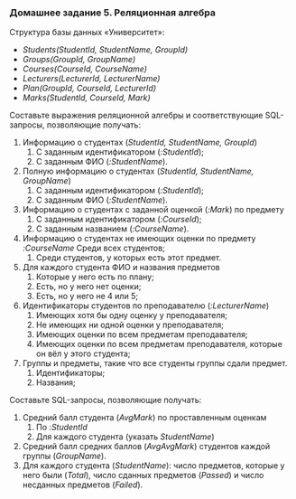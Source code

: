 ### Домашнее задание 5. Реляционная алгебра

Структура базы данных «Университет»:

- *Students(StudentId, StudentName, GroupId)*
- *Groups(GroupId, GroupName)*
- *Courses(CourseId, CourseName)*
- *Lecturers(LecturerId, LecturerName)*
- *Plan(GroupId, CourseId, LecturerId)*
- *Marks(StudentId, CourseId, Mark)*



Составьте выражения реляционной алгебры и соответствующие SQL-запросы, позволяющие получать:

1. Информацию о студентах (*StudentId, StudentName, GroupId*)
   1. С заданным идентификатором (*:StudentId*);
   2. С заданным ФИО (*:StudentName*).
2. Полную информацию о студентах (*StudentId, StudentName, GroupName*)
   1. С заданным идентификатором (*:StudentId*);
   2. С заданным ФИО (*:StudentName*).
3. Информацию о студентах с заданной оценкой (*:Mark*) по предмету
   1. С заданным идентификатором (*:CourseId*);
   2. С заданным названием (*:CourseName*).
4. Информацию о студентах не имеющих оценки по предмету *:CourseName* Среди всех студентов;
   1. Среди студентов, у которых есть этот предмет.
5. Для каждого студента ФИО и названия предметов
   1. Которые у него есть по плану;
   2. Есть, но у него нет оценки;
   3. Есть, но у него не 4 или 5;
6. Идентификаторы студентов по преподавателю (*:LecturerName*)
   1. Имеющих хотя бы одну оценку у преподавателя;
   2. Не имеющих ни одной оценки у преподавателя;
   3. Имеющих оценки по всем предметам преподавателя;
   4. Имеющих оценки по всем предметам преподавателя, которые он вёл у этого студента;
7. Группы и предметы, такие что все студенты группы сдали предмет.
   1. Идентификаторы;
   2. Названия;

Составьте SQL-запросы, позволяющие получать:

1. Средний балл студента (*AvgMark*) по проставленным оценкам
   1. По *:StudentId*
   2. Для каждого студента (указать *StudentName*)
2. Средний балл средних баллов (*AvgAvgMark*) студентов каждой группы (*GroupName*).
3. Для каждого студента (*StudentName*): число предметов, которые у него были (*Total*), число сданных предметов (*Passed*) и число несданных предметов (*Failed*).